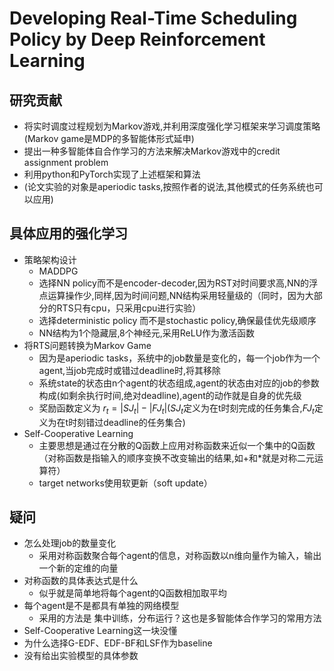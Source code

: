 # Developing Real-Time Scheduling Policy by Deep Reinforcement Learning

## 研究贡献

- 将实时调度过程规划为Markov游戏,并利用深度强化学习框架来学习调度策略(Markov game是MDP的多智能体形式延申)
- 提出一种多智能体自合作学习的方法来解决Markov游戏中的credit assignment problem
- 利用python和PyTorch实现了上述框架和算法
- (论文实验的对象是aperiodic tasks,按照作者的说法,其他模式的任务系统也可以应用)

## 具体应用的强化学习

- 策略架构设计
  - MADDPG
  - 选择NN policy而不是encoder-decoder,因为RST对时间要求高,NN的浮点运算操作少,同样,因为时间问题,NN结构采用轻量级的（同时，因为大部分的RTS只有cpu，只采用cpu进行实验）
  - 选择deterministic policy 而不是stochastic policy,确保最佳优先级顺序
  - NN结构为1个隐藏层,8个神经元,采用ReLU作为激活函数
- 将RTS问题转换为Markov Game
  - 因为是aperiodic tasks，系统中的job数量是变化的，每一个job作为一个agent,当job完成时或错过deadline时,将其移除
  - 系统state的状态由n个agent的状态组成,agent的状态由对应的job的参数构成(如剩余执行时间,绝对deadline),agent的动作就是自身的优先级
  - 奖励函数定义为 $r_t=|SJ_t|-|FJ_t|$($SJ_t$定义为在t时刻完成的任务集合,$FJ_t$定义为在t时刻错过deadline的任务集合)
- Self-Cooperative Learning
  - 主要思想是通过在分散的Q函数上应用对称函数来近似一个集中的Q函数（对称函数是指输入的顺序变换不改变输出的结果,如+和*就是对称二元运算符）
  - target networks使用软更新（soft update）

## 疑问

- 怎么处理job的数量变化
  - 采用对称函数聚合每个agent的信息，对称函数以n维向量作为输入，输出一个新的定维的向量
- 对称函数的具体表达式是什么
  - 似乎就是简单地将每个agent的Q函数相加取平均
- 每个agent是不是都具有单独的网络模型
  - 采用的方法是 集中训练，分布运行？这也是多智能体合作学习的常用方法
- Self-Cooperative Learning这一块没懂
- 为什么选择G-EDF、EDF-BF和LSF作为baseline
- 没有给出实验模型的具体参数